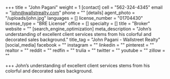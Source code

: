 +++
title = "John Pagani"
weight = 1
[contact]
cell = "562-324-4345"
email = "john@wallstrealty.com"
phone = ""
[details]
agent_photo = "/uploads/john.jpg"
languages = []
license_number = "01704430"
license_type = "BRE License"
office = []
specialty = []
title = "Broker"
website = ""
[search_engine_optimization]
meta_description = "John’s understanding of excellent client services stems from his colorful and decorated sales background."
title_tag = "John Pagani - Wallstreet Realty"
[social_media]
facebook = ""
instagram = ""
linkedin = ""
pinterest = ""
realtor = ""
reddit = ""
redfin = ""
trulia = ""
twitter = ""
youtube = ""
zillow = ""

+++
John’s understanding of excellent client services stems from his colorful and decorated sales background.